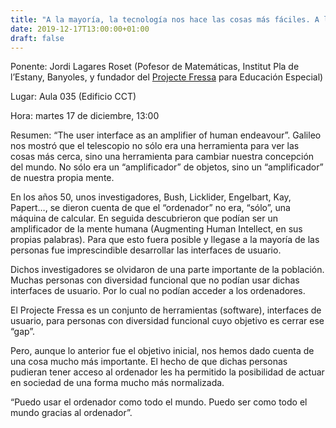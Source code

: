 ```yaml
---
title: "A la mayoría, la tecnología nos hace las cosas más fáciles. A las personas con discapacidad se las hace posibles."
date: 2019-12-17T13:00:00+01:00
draft: false
---
```


Ponente: Jordi Lagares Roset (Pofesor de Matemáticas, Institut Pla de l’Estany, Banyoles, y fundador del <a href="http://www.xtec.cat/~jlagares/">Projecte Fressa</a> para Educación Especial)

Lugar: Aula 035 (Edificio CCT)

Hora: martes 17 de diciembre, 13:00

Resumen: “The user interface as an amplifier of human endeavour”. Galileo nos mostró que el telescopio no sólo era una herramienta para ver las cosas más cerca, sino una herramienta para cambiar nuestra concepción del mundo. No sólo era un “amplificador” de objetos, sino un “amplificador” de nuestra propia mente.

En los años 50, unos investigadores, Bush, Licklider, Engelbart, Kay, Papert…, se dieron cuenta de que el “ordenador” no era, “sólo”, una máquina de calcular. En seguida descubrieron que podían ser un amplificador de la mente humana (Augmenting Human Intellect, en sus propias palabras). Para que esto fuera posible y llegase a la mayoría de las personas fue imprescindible desarrollar las interfaces de usuario.

Dichos investigadores se olvidaron de una parte importante de la población. Muchas personas con diversidad funcional que no podían usar dichas interfaces de usuario. Por lo cual no podían acceder a los ordenadores.

El Projecte Fressa es un conjunto de herramientas (software), interfaces de usuario, para personas con diversidad funcional cuyo objetivo es cerrar ese “gap”.

Pero, aunque lo anterior fue el objetivo inicial, nos hemos dado cuenta de una cosa mucho más importante. El hecho de que dichas personas pudieran tener acceso al ordenador les ha permitido la posibilidad de actuar en sociedad de una forma mucho más normalizada.

“Puedo usar el ordenador como todo el mundo. Puedo ser como todo el mundo gracias al ordenador”.

<!--more-->

